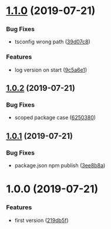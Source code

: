 # [1.1.0](https://github.com/NaturalCycles/generator-nodejs-lib/compare/v1.0.2...v1.1.0) (2019-07-21)


### Bug Fixes

* tsconfig wrong path ([39d07c8](https://github.com/NaturalCycles/generator-nodejs-lib/commit/39d07c8))


### Features

* log version on start ([9c5a6e1](https://github.com/NaturalCycles/generator-nodejs-lib/commit/9c5a6e1))

## [1.0.2](https://github.com/NaturalCycles/generator-nodejs-lib/compare/v1.0.1...v1.0.2) (2019-07-21)


### Bug Fixes

* scoped package case ([6250380](https://github.com/NaturalCycles/generator-nodejs-lib/commit/6250380))

## [1.0.1](https://github.com/NaturalCycles/generator-nodejs-lib/compare/v1.0.0...v1.0.1) (2019-07-21)


### Bug Fixes

* package.json npm publish ([3ee8b8a](https://github.com/NaturalCycles/generator-nodejs-lib/commit/3ee8b8a))

# 1.0.0 (2019-07-21)


### Features

* first version ([219db5f](https://github.com/NaturalCycles/generator-nodejs-lib/commit/219db5f))
